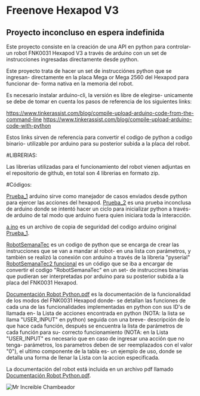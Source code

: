 # Freenove Hexapod V3
## Proyecto inconcluso en espera indefinida

Este proyecto consiste en la creación de una API en python para controlar-
un robot FNK0031 Hexapod V3 a través de arduino con un set de instrucciones
ingresadas directamente desde python.

Este proyecto trata de hacer un set de instrucciónes python que se ingresan-
directamente en la placa Mega or Mega 2560 del Hexapod para funcionar de-
forma nativa en la memoria del robot.

Es necesario instalar arduino-cli, la versión es libre de elegirse-
unicamente se debe de tomar en cuenta los pasos de referencia de los siguientes links:

https://www.tinkerassist.com/blog/compile-upload-arduino-code-from-the-command-line
https://www.tinkerassist.com/blog/compile-upload-arduino-code-with-python

Estos links sirven de referencia para convertir el codigo de python a codigo binario-
utilizable por arduino para su posterior subida a la placa del robot.


#LIBRERIAS:

Las librerias utilizadas para el funcionamiento del robot vienen adjuntas en el repositorio de github, en total son 4 librerias en formato zip.

#Códigos:

[Prueba_1](https://github.com/NeRvCobra/FNK0031-Hexapod/blob/main/Prueba_1/Prueba_1.ino) arduino sirve como manejador de casos enviados desde python para ejercer las acciones del hexapod.
[Prueba_2](https://github.com/NeRvCobra/FNK0031-Hexapod/blob/main/Prueba%202/Prueba%202.ino) es una prueba inconclusa de arduino donde se intentó hacer un ciclo para inicializar python a través-
de arduino de tal modo que arduino fuera quien iniciara toda la interacción.

[a.ino](https://github.com/NeRvCobra/FNK0031-Hexapod/blob/main/arduino-cli/arduino/a.ino) es un archivo de copia de seguridad del codigo arduino original [Prueba_1](https://github.com/NeRvCobra/FNK0031-Hexapod/blob/main/Prueba_1/Prueba_1.ino).

[RobotSemanaTec](https://github.com/NeRvCobra/FNK0031-Hexapod/blob/main/RobotSemanaTec/main.py) es un codigo de python que se encarga de crear las instrucciones que se van a mandar al robot-
en una lista con parámetros, y también se realizó la conexión con arduino a través de la libreria "pyserial"
[RobotSemanaTec2 funcional](https://github.com/NeRvCobra/FNK0031-Hexapod/blob/main/RobotSemanaTec2%20funcional/main.py) es un código que se iba a encargar de convertir el codigo "RobotSemanaTec" en un set-
de instruccines binarias que pudieran ser interpretadas por arduino para su posterior subida a la placa del FNK0031 Hexapod.

[Documentación Robot Python.pdf](https://github.com/NeRvCobra/FNK0031-Hexapod/blob/main/Documentacio%CC%81n%20Robot%20Python.pdf) es la documentación de la funcionalidad de los modos del FNK0031 Hexapod donde-
se detallan las funciones de cada una de las funcionalidades implementadas en python con sus ID's de llamada en-
la Lista de acciones encontrada en python (NOTA: la lista se llama "USER_INPUT" en python) seguida con una breve-
descripción de lo que hace cada función, después se encuentra la lista de parámetros de cada función para su-
correcto funcionamiento (NOTA: en la Lista "USER_INPUT" es necesario que en caso de ingresar una acción que no tenga-
parámetros, los parametros deben de ser reemplazados con el valor "0"), el ultimo componente de la tabla es-
un ejemplo de uso, donde se detalla una forma de llenar la Lista con la accion especificada.

La documentación del robot está incluida en un archivo pdf llamado [Documentación Robot Python.pdf](https://github.com/NeRvCobra/FNK0031-Hexapod/blob/main/Documentacio%CC%81n%20Robot%20Python.pdf).

![Mr Increible Chambeador](https://pbs.twimg.com/media/FwcajCzXgAEH4JK.png)
